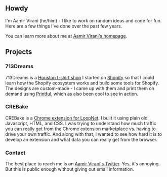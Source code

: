 ## Howdy

I'm Aamir Virani (he/him) - I like to work on random ideas and code for fun.  Here are a few things I've done over the past few years.

You can learn more about me at [Aamir Virani's homepage](https://aamirvirani.com).

## Projects

### 713Dreams

713Dreams is a [Houston t-shirt shop](https://713dreams.com) I started on [Shopify](https://shopify.com) so that I could learn how the Shopify ecosystem works and build some tools for Shopify. The designs are custom-made - I came up with them and print them on demand using [Printful](https://printful.com), which as also been cool to see in action.

### CREBake

CREBake is a [Chrome extension for LoopNet](https://crebake.com).  I built it using plain old Javascript, HTML, and CSS.  I was trying to understand how much traffic you can really get from the Chrome extension marketplace vs. having to drive your own traffic.  And along with that, I wanted to see how hard it is to develop an extension and what data you can really get from the browser.

### Contact

The best place to reach me is on [Aamir Virani's Twitter](https://twitter.com/avirani).  Yes, it's annoying.  But this is public enough without giving out email information.
